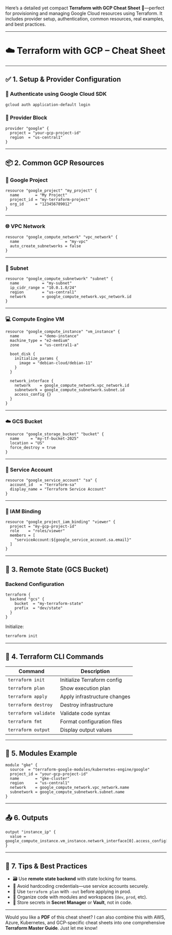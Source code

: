 Here’s a detailed yet compact **Terraform with GCP Cheat Sheet** 📘—perfect for provisioning and managing Google Cloud resources using Terraform. It includes provider setup, authentication, common resources, real examples, and best practices.

---

# ☁️ Terraform with GCP – Cheat Sheet

---

## ✅ 1. Setup & Provider Configuration

### 🔌 Authenticate using Google Cloud SDK
```bash
gcloud auth application-default login
```

### 📄 Provider Block
```hcl
provider "google" {
  project = "your-gcp-project-id"
  region  = "us-central1"
}
```

---

## 📦 2. Common GCP Resources

### 📁 Google Project
```hcl
resource "google_project" "my_project" {
  name       = "My Project"
  project_id = "my-terraform-project"
  org_id     = "123456789012"
}
```

---

### 🌐 VPC Network
```hcl
resource "google_compute_network" "vpc_network" {
  name                    = "my-vpc"
  auto_create_subnetworks = false
}
```

---

### 📡 Subnet
```hcl
resource "google_compute_subnetwork" "subnet" {
  name          = "my-subnet"
  ip_cidr_range = "10.0.1.0/24"
  region        = "us-central1"
  network       = google_compute_network.vpc_network.id
}
```

---

### 💻 Compute Engine VM
```hcl
resource "google_compute_instance" "vm_instance" {
  name         = "demo-instance"
  machine_type = "e2-medium"
  zone         = "us-central1-a"

  boot_disk {
    initialize_params {
      image = "debian-cloud/debian-11"
    }
  }

  network_interface {
    network    = google_compute_network.vpc_network.id
    subnetwork = google_compute_subnetwork.subnet.id
    access_config {}
  }
}
```

---

### ☁️ GCS Bucket
```hcl
resource "google_storage_bucket" "bucket" {
  name     = "my-tf-bucket-2025"
  location = "US"
  force_destroy = true
}
```

---

### 🔐 Service Account
```hcl
resource "google_service_account" "sa" {
  account_id   = "terraform-sa"
  display_name = "Terraform Service Account"
}
```

---

### 🎯 IAM Binding
```hcl
resource "google_project_iam_binding" "viewer" {
  project = "my-gcp-project-id"
  role    = "roles/viewer"
  members = [
    "serviceAccount:${google_service_account.sa.email}"
  ]
}
```

---

## 💾 3. Remote State (GCS Bucket)

### Backend Configuration
```hcl
terraform {
  backend "gcs" {
    bucket  = "my-terraform-state"
    prefix  = "dev/state"
  }
}
```

Initialize:
```bash
terraform init
```

---

## 🔁 4. Terraform CLI Commands

| Command                 | Description                          |
|------------------------|--------------------------------------|
| `terraform init`       | Initialize Terraform config          |
| `terraform plan`       | Show execution plan                  |
| `terraform apply`      | Apply infrastructure changes         |
| `terraform destroy`    | Destroy infrastructure               |
| `terraform validate`   | Validate code syntax                 |
| `terraform fmt`        | Format configuration files           |
| `terraform output`     | Display output values                |

---

## 🧩 5. Modules Example

```hcl
module "gke" {
  source  = "terraform-google-modules/kubernetes-engine/google"
  project_id = "your-gcp-project-id"
  name       = "gke-cluster"
  region     = "us-central1"
  network    = google_compute_network.vpc_network.name
  subnetwork = google_compute_subnetwork.subnet.name
}
```

---

## 📤 6. Outputs

```hcl
output "instance_ip" {
  value = google_compute_instance.vm_instance.network_interface[0].access_config[0].nat_ip
}
```

---

## 🧠 7. Tips & Best Practices

- 🗃️ Use **remote state backend** with state locking for teams.
- 🔐 Avoid hardcoding credentials—use service accounts securely.
- 🧪 Use `terraform plan` with `-out` before applying in prod.
- 🧼 Organize code with modules and workspaces (`dev`, `prod`, etc).
- 📍 Store secrets in **Secret Manager** or **Vault**, not in code.

---

Would you like a **PDF** of this cheat sheet? I can also combine this with AWS, Azure, Kubernetes, and GCP-specific cheat sheets into one comprehensive 
**Terraform Master Guide**. Just let me know!
